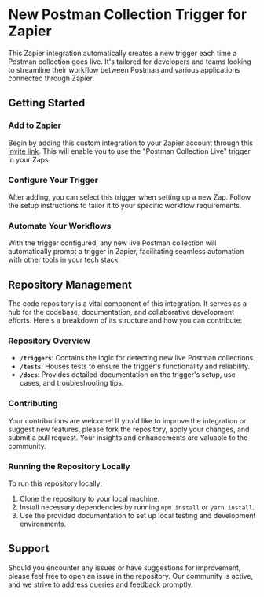 # New Postman Collection Trigger for Zapier

This Zapier integration automatically creates a new trigger each time a Postman collection goes live. It's tailored for developers and teams looking to streamline their workflow between Postman and various applications connected through Zapier.

## Getting Started

### Add to Zapier
Begin by adding this custom integration to your Zapier account through this [invite link](https://zapier.com/developer/public-invite/201628/c8f6dcc5041338a1ca1b73c71f3bd286/). This will enable you to use the "Postman Collection Live" trigger in your Zaps.

### Configure Your Trigger
After adding, you can select this trigger when setting up a new Zap. Follow the setup instructions to tailor it to your specific workflow requirements.

### Automate Your Workflows
With the trigger configured, any new live Postman collection will automatically prompt a trigger in Zapier, facilitating seamless automation with other tools in your tech stack.

## Repository Management

The code repository is a vital component of this integration. It serves as a hub for the codebase, documentation, and collaborative development efforts. Here's a breakdown of its structure and how you can contribute:

### Repository Overview
- **`/triggers`**: Contains the logic for detecting new live Postman collections.
- **`/tests`**: Houses tests to ensure the trigger's functionality and reliability.
- **`/docs`**: Provides detailed documentation on the trigger's setup, use cases, and troubleshooting tips.

### Contributing
Your contributions are welcome! If you'd like to improve the integration or suggest new features, please fork the repository, apply your changes, and submit a pull request. Your insights and enhancements are valuable to the community.

### Running the Repository Locally
To run this repository locally:
1. Clone the repository to your local machine.
2. Install necessary dependencies by running `npm install` or `yarn install`.
3. Use the provided documentation to set up local testing and development environments.

## Support

Should you encounter any issues or have suggestions for improvement, please feel free to open an issue in the repository. Our community is active, and we strive to address queries and feedback promptly.